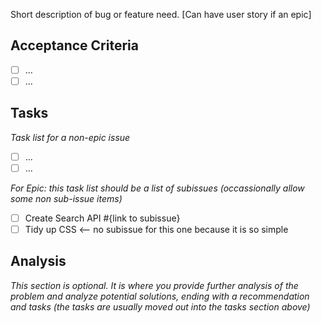 Short description of bug or feature need. [Can have user story if an epic]

## Acceptance Criteria

* [ ] ...
* [ ] ...

## Tasks

*Task list for a non-epic issue*

* [ ] ...
* [ ] ...

*For Epic: this task list should be a list of subissues (occassionally allow some non sub-issue items)*

* [ ] Create Search API #{link to subissue}
* [ ] Tidy up CSS <-- no subissue for this one because it is so simple

## Analysis

*This section is optional. It is where you provide further analysis of the problem and analyze potential solutions, ending with a recommendation and tasks (the tasks are usually moved out into the tasks section above)*
